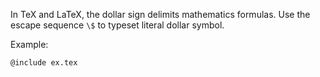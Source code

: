 <!-- twitter_date: 2020-05-23 -->
<!-- twitter_link: https://twitter.com/texmonk/ -->

In TeX and LaTeX, the dollar sign delimits mathematics formulas. Use the
escape sequence `\$` to typeset literal dollar symbol.

Example:

```tex
@include ex.tex
```
